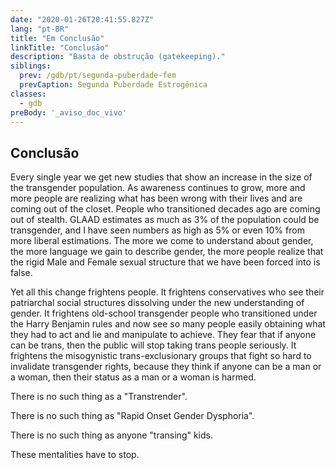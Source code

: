 ```yaml
---
date: "2020-01-26T20:41:55.827Z"
lang: "pt-BR"
title: "Em Conclusão"
linkTitle: "Conclusão"
description: "Basta de obstrução (gatekeeping)."
siblings:
  prev: /gdb/pt/segunda-puberdade-fem
  prevCaption: Segunda Puberdade Estrogênica
classes:
  - gdb
preBody: '_aviso_doc_vivo'
---
```


## Conclusão

Every single year we get new studies that show an increase in the size of the transgender population. As awareness continues to grow, more and more people are realizing what has been wrong with their lives and are coming out of the closet. People who transitioned decades ago are coming out of stealth. GLAAD estimates as much as 3% of the population could be transgender, and I have seen numbers as high as 5% or even 10% from more liberal estimations. The more we come to understand about gender, the more language we gain to describe gender, the more people realize that the rigid Male and Female sexual structure that we have been forced into is false.

Yet all this change frightens people. It frightens conservatives who see their patriarchal social structures dissolving under the new understanding of gender. It frightens old-school transgender people who transitioned under the Harry Benjamin rules and now see so many people easily obtaining what they had to act and lie and manipulate to achieve. They fear that if anyone can be trans, then the public will stop taking trans people seriously. It frightens the misogynistic trans-exclusionary groups that fight so hard to invalidate transgender rights, because they think if anyone can be a man or a woman, then their status as a man or a woman is harmed.

There is no such thing as a "Transtrender".

There is no such thing as "Rapid Onset Gender Dysphoria".

There is no such thing as anyone "transing" kids.

These mentalities have to stop.

